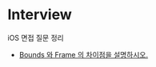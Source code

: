 # Interview

iOS 면접 질문 정리

- [Bounds 와 Frame 의 차이점을 설명하시오.](https://github.com/h-suo/Interview/blob/main/content/23.11.03.md)
